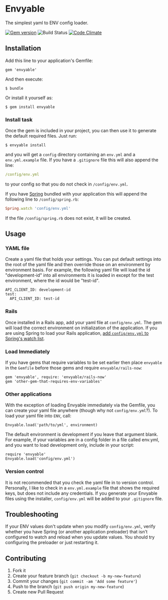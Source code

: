 # Envyable

The simplest yaml to ENV config loader.

[![Gem version](https://badge.fury.io/rb/envyable.svg)](https://rubygems.org/gems/envyable) ![Build Status](https://github.com/philnash/envyable/workflows/tests/badge.svg) [![Code Climate](https://codeclimate.com/github/philnash/envyable/badges/gpa.svg)](https://codeclimate.com/github/philnash/envyable)

## Installation

Add this line to your application's Gemfile:

    gem 'envyable'

And then execute:

    $ bundle

Or install it yourself as:

    $ gem install envyable

### Install task

Once the gem is included in your project, you can then use it to generate the
default required files. Just run:

    $ envyable install

and you will get a `config` directory containing an `env.yml` and a
`env.yml.example` file. If you have a `.gitignore` file this will also append
the line:

```yaml
/config/env.yml
```

to your config so that you do not check in `/config/env.yml`.

If you have [Spring](https://github.com/rails/spring) bundled with your
application this will append the following line to `/config/spring.rb`:

```ruby
Spring.watch 'config/env.yml'
```

If the file `/config/spring.rb` does not exist, it will be created.

## Usage

### YAML file

Create a yaml file that holds your settings. You can put default settings into the root of the yaml file and then override those on an environment by environment basis. For example, the following yaml file will load the id "development-id" into all environments it is loaded in except for the test environment, where the id would be "test-id".

```
API_CLIENT_ID: development-id
test:
  API_CLIENT_ID: test-id
```

### Rails

Once installed in a Rails app, add your yaml file at `config/env.yml`. The gem will load the correct environment on initialization of the application. If you are using Spring to load your Rails application, [add `config/env.yml` to Spring's watch list](https://github.com/rails/spring#watching-files-and-directories).

### Load Immediately

If you have gems that require variables to be set earlier then place `envyable` in the `Gemfile` before those gems and require `envyable/rails-now`:
```
gem 'envyable', require: 'envyable/rails-now'
gem 'other-gem-that-requires-env-variables'
```

### Other applications

With the exception of loading Envyable immediately via the Gemfile, you can create your yaml file anywhere (though why not `config/env.yml`?). To load your yaml file into `ENV`, call:
```
Envyable.load('path/to/yml', environment)
```

The default environment is development if you leave that argument blank.  For example, if your variables are in a config folder in a file called env.yml, and you want to load development only, include in your script:
```
require 'envyable'
Envyable.load('config/env.yml')
```

### Version control

It is not recommended that you check the yaml file in to version control. Personally, I like to check in a `env.yml.example` file that shows the required keys, but does not include any credentials. If you generate your Envyable files using the installer, `config/env.yml` will be added to your `.gitignore` file.

## Troubleshooting

If your ENV values don't update when you modify `config/env.yml`, verify whether you have Spring (or another application preloader) that isn't configured to watch and reload when you update values.  You should try configuring the preloader or just restarting it.

## Contributing

1. Fork it
2. Create your feature branch (`git checkout -b my-new-feature`)
3. Commit your changes (`git commit -am 'Add some feature'`)
4. Push to the branch (`git push origin my-new-feature`)
5. Create new Pull Request
